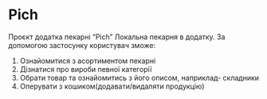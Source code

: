 # Pich

Проєкт додатка пекарні “Pich”
Локальна пекарня в додатку.
За допомогою застосунку користувач зможе:
1. Ознайомитися з асортиментом пекарні
2. Дізнатися про вироби певної категорії
3. Обрати товар та ознайомитись з його описом, наприклад-
складники
4. Оперувати з кошиком(додавати/видаляти продукцію)
